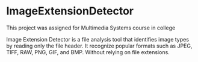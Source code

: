 # ImageExtensionDetector

This project was assigned for Multimedia Systems course in college

Image Extension Detector is a file analysis tool that identifies image types by reading only the file header. It recognize popular formats such as JPEG, TIFF, RAW, PNG, GIF, and BMP. Without relying on file extensions.
